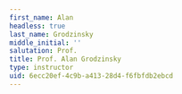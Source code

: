 ```yaml
---
first_name: Alan
headless: true
last_name: Grodzinsky
middle_initial: ''
salutation: Prof.
title: Prof. Alan Grodzinsky
type: instructor
uid: 6ecc20ef-4c9b-a413-28d4-f6fbfdb2ebcd
---
```

